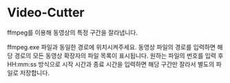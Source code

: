 # Video-Cutter
ffmpeg를 이용해 동영상의 특정 구간을 잘라냅니다.

ffmpeg.exe 파일과 동일한 경로에 위치시켜주세요.
동영상 파일의 경로를 입력하면 해당 경로의 모든 동영상 확장자의 파일 목록이 표시됩니다.
원하는 파일의 번호를 입력 후 HH:mm:ss 방식으로 시작 시간과 종료 시간을 입력하면 해당 구간만 잘라서 별도의 파일로 저장합니다.
